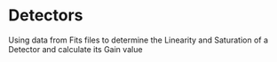 # Detectors
Using data from Fits files to determine the Linearity and Saturation of a Detector and calculate its Gain value
